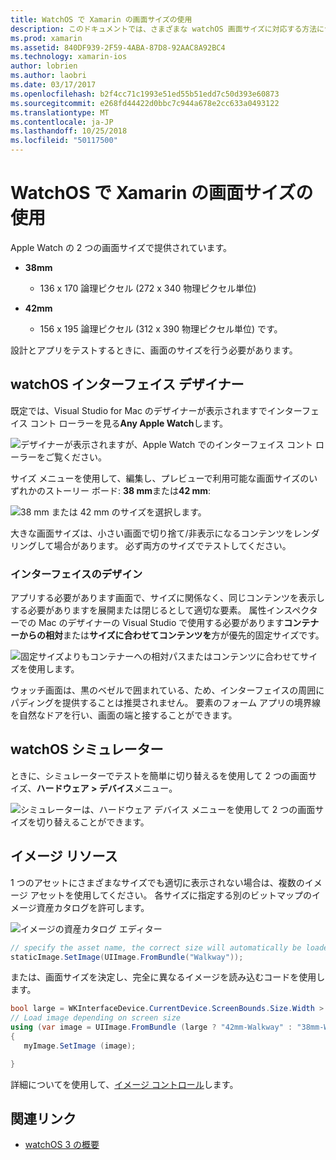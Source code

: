 ```yaml
---
title: WatchOS で Xamarin の画面サイズの使用
description: このドキュメントでは、さまざまな watchOS 画面サイズに対応する方法について説明します。 WatchOS インターフェイス デザイナー、watchOS シミュレーター、について説明し、イメージ リソース。
ms.prod: xamarin
ms.assetid: 840DF939-2F59-4ABA-87D8-92AAC8A92BC4
ms.technology: xamarin-ios
author: lobrien
ms.author: laobri
ms.date: 03/17/2017
ms.openlocfilehash: b2f4cc71c1993e51ed55b51edd7c50d393e60873
ms.sourcegitcommit: e268fd44422d0bbc7c944a678e2cc633a0493122
ms.translationtype: MT
ms.contentlocale: ja-JP
ms.lasthandoff: 10/25/2018
ms.locfileid: "50117500"
---
```

# <a name="working-with-watchos-screen-sizes-in-xamarin"></a>WatchOS で Xamarin の画面サイズの使用

Apple Watch の 2 つの画面サイズで提供されています。

- **38mm**
  - 136 x 170 論理ピクセル (272 x 340 物理ピクセル単位)

- **42mm**
  - 156 x 195 論理ピクセル (312 x 390 物理ピクセル単位) です。

設計とアプリをテストするときに、画面のサイズを行う必要があります。

## <a name="watchos-interface-designer"></a>watchOS インターフェイス デザイナー

既定では、Visual Studio for Mac のデザイナーが表示されますでインターフェイス コント ローラーを見る**Any Apple Watch**します。

![](screen-sizes-images/screen-any-sml.png "デザイナーが表示されますが、Apple Watch でのインターフェイス コント ローラーをご覧ください。")

サイズ メニューを使用して、編集し、プレビューで利用可能な画面サイズのいずれかのストーリー ボード: **38 mm**または**42 mm**:

![](screen-sizes-images/screen-menu-sml.png "38 mm または 42 mm のサイズを選択します。")

大きな画面サイズは、小さい画面で切り捨て/非表示になるコンテンツをレンダリングして場合があります。
必ず両方のサイズでテストしてください。


### <a name="interface-design"></a>インターフェイスのデザイン

アプリする必要があります画面で、サイズに関係なく、同じコンテンツを表示しする必要がありますを展開または閉じるとして適切な要素。 属性インスペクターでの Mac のデザイナーの Visual Studio で使用する必要があります**コンテナーからの相対**または**サイズに合わせてコンテンツを**方が優先的固定サイズです。

![](screen-sizes-images/sizeattributepanel-sml.png "固定サイズよりもコンテナーへの相対パスまたはコンテンツに合わせてサイズを使用します。")

ウォッチ画面は、黒のベゼルで囲まれている、ため、インターフェイスの周囲にパディングを提供することは推奨されません。 要素のフォーム アプリの境界線を自然なドアを行い、画面の端と接することができます。


## <a name="watchos-simulator"></a>watchOS シミュレーター

ときに、シミュレーターでテストを簡単に切り替えるを使用して 2 つの画面サイズ、**ハードウェア > デバイス**メニュー。

![](screen-sizes-images/simulator.png "シミュレーターは、ハードウェア デバイス メニューを使用して 2 つの画面サイズを切り替えることができます。")


## <a name="image-resources"></a>イメージ リソース

1 つのアセットにさまざまなサイズでも適切に表示されない場合は、複数のイメージ アセットを使用してください。 各サイズに指定する別のビットマップのイメージ資産カタログを許可します。

![](screen-sizes-images/images-xcassets.png "イメージの資産カタログ エディター")

```csharp
// specify the asset name, the correct size will automatically be loaded
staticImage.SetImage(UIImage.FromBundle("Walkway"));
```

または、画面サイズを決定し、完全に異なるイメージを読み込むコードを使用します。

```csharp
bool large = WKInterfaceDevice.CurrentDevice.ScreenBounds.Size.Width > 136.0;
// Load image depending on screen size
using (var image = UIImage.FromBundle (large ? "42mm-Walkway" : "38mm-Walkway"))
{
   myImage.SetImage (image);

}
```

詳細についてを使用して、[イメージ コントロール](~/ios/watchos/user-interface/image.md)します。



## <a name="related-links"></a>関連リンク

- [watchOS 3 の概要](~/ios/watchos/platform/introduction-to-watchos3/index.md)
